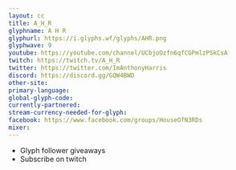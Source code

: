 ```yaml
---
layout: cc
title: A_H_R
glyphname: A H R
glyphurl: https://i.glyphs.wf/glyphs/AHR.png
glyphwave: 9
youtube: https://youtube.com/channel/UCbjoOzfn6qfCGPmlzPSkCsA
twitch: https://twitch.tv/A_H_R
twitter: https://twitter.com/ImAnthonyHarris
discord: https://discord.gg/GQW4BWD
other-site: 
primary-language: 
global-glyph-code: 
currently-partnered: 
stream-currency-needed-for-glyph: 
facebook: https://www.facebook.com/groups/HouseOfN3RDs
mixer: 
---
```

* Glyph follower giveaways
* Subscribe on twitch
